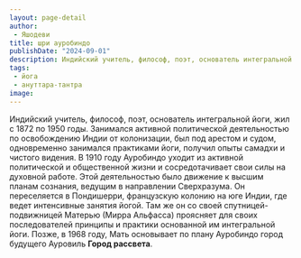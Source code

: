 ```yaml
---
layout: page-detail
author:
 - Яшодеви
title: шри ауробиндо
publishDate: "2024-09-01"
description: Индийский учитель, философ, поэт, основатель интегральной йоги, жил с 1872 по 1950 годы. Занимался активной политической деятельностью по освобождению Индии от колонизации, был под арестом и судом, одновременно занимался практиками йоги, получил опыты самадхи и чистого видения. В 1910 году Ауробиндо уходит из активной политической и общественной жизни и сосредотачивает свои силы на духовной работе. Этой деятельностью было движение к высшим планам сознания, ведущим в направлении Сверхразума. Он переселяется в Пондишерри, французскую колонию на юге Индии, где ведет интенсивные занятия йогой. Там же он со своей спутницей-подвижницей Матерью (Мирра Альфасса) проясняет для своих последователей принципы и практики основанной им интегральной йоги. Позже, в 1968 году, Мать основывает по плану Ауробиндо город будущего Ауровиль Город рассвета.
tags:
 - йога
 - ануттара-тантра
image: 
---
```


Индийский учитель, философ, поэт, основатель интегральной йоги, жил с 1872 по 1950 годы. Занимался активной политической деятельностью по освобождению Индии от колонизации, был под арестом и судом, одновременно занимался практиками йоги, получил опыты самадхи и чистого видения. В 1910 году Ауробиндо уходит из активной политической и общественной жизни и сосредотачивает свои силы на духовной работе. Этой деятельностью было движение к высшим планам сознания, ведущим в направлении Сверхразума. Он переселяется в Пондишерри, французскую колонию на юге Индии, где ведет интенсивные занятия йогой. Там же он со своей спутницей-подвижницей Матерью (Мирра Альфасса) проясняет для своих последователей принципы и практики основанной им интегральной йоги. Позже, в 1968 году, Мать основывает по плану Ауробиндо город будущего Ауровиль __Город рассвета__.

